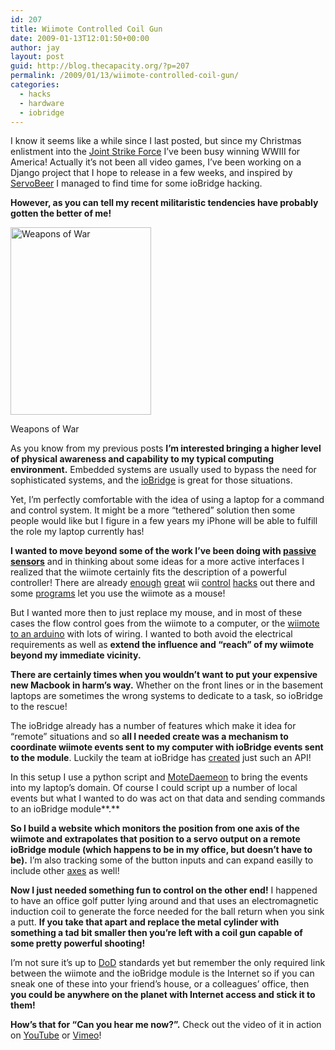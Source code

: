 ```yaml
---
id: 207
title: Wiimote Controlled Coil Gun
date: 2009-01-13T12:01:50+00:00
author: jay
layout: post
guid: http://blog.thecapacity.org/?p=207
permalink: /2009/01/13/wiimote-controlled-coil-gun/
categories:
  - hacks
  - hardware
  - iobridge
---
```

I know it seems like a while since I last posted, but since my Christmas enlistment into the [Joint Strike Force](http://en.wikipedia.org/wiki/Tom_Clancy%27s_EndWar) I’ve been busy winning WWIII for America! Actually it’s not been all video games, I’ve been working on a Django project that I hope to release in a few weeks, and inspired by [ServoBeer](http://www.polymythic.com/2008/12/serv-obeer/) I managed to find time for some ioBridge hacking.

**However, as you can tell my recent militaristic tendencies have probably gotten the better of me!**

<div id="attachment_212" style="width: 235px" class="wp-caption alignleft">
  <a href="http://blog.thecapacity.org/wp-content/uploads/2009/01/img_3096.jpg"><img class="size-medium wp-image-212" title="ioBridge Coil Gun" src="http://blog.thecapacity.org/wp-content/uploads/2009/01/img_3096-225x300.jpg" alt="Weapons of War" width="225" height="300" srcset="http://blog.thecapacity.org/wp-content/uploads/2009/01/img_3096-225x300.jpg 225w, http://blog.thecapacity.org/wp-content/uploads/2009/01/img_3096-768x1024.jpg 768w" sizes="(max-width: 225px) 100vw, 225px" /></a>
  
  <p class="wp-caption-text">
    Weapons of War
  </p>
</div>

As you know from my previous posts **I’m interested bringing a higher level of physical awareness and capability to my typical computing environment.** Embedded systems are usually used to bypass the need for sophisticated systems, and the [ioBridge](http://iobridge.com/) is great for those situations.

Yet, I’m perfectly comfortable with the idea of using a laptop for a command and control system. It might be a more “tethered” solution then some people would like but I figure in a few years my iPhone will be able to fulfill the role my laptop currently has!

**I wanted to move beyond some of the work I’ve been doing with [passive](http://blog.thecapacity.org/2008/12/17/open-heart-surgery/) [sensors](http://blog.thecapacity.org/2009/01/02/taking-and-keeping-your-temperature/)** and in thinking about some ideas for a more active interfaces I realized that the wiimote certainly fits the description of a powerful controller! There are already [enough](http://blog.makezine.com/archive/2008/11/hacking_the_wiimote_ir_ca.html?CMP=OTC-0D6B48984890) [great](http://www.cs.cmu.edu/~johnny/projects/wii/) wii [control](http://blog.makezine.com/archive/2009/01/labyrinth_game_controlled_by_an_ard.html?CMP=OTC-0D6B48984890) [hacks](http://google-latlong.blogspot.com/2009/01/flying-through-google-earth-at-macworld.html) out there and some [programs](http://sourceforge.net/projects/darwiin-remote/) let you use the wiimote as a mouse!

But I wanted more then to just replace my mouse, and in most of these cases the flow control goes from the wiimote to a computer, or the [wiimote to an arduino](http://www.instructables.com/id/How_to_Control_Your_Robot_Using_a_Wii_Nunchuck_an/) with lots of wiring. I wanted to both avoid the electrical requirements as well as **extend the influence and “reach” of my wiimote beyond my immediate vicinity.**

**There are certainly times when you wouldn’t want to put your expensive new Macbook in harm’s way.** Whether on the front lines or in the basement laptops are sometimes the wrong systems to dedicate to a task, so ioBridge to the rescue!

The ioBridge already has a number of features which make it idea for “remote” situations and so **all I needed create was a mechanism to coordinate wiimote events sent to my computer with ioBridge events sent to the module**. Luckily the team at ioBridge has [created](http://www.iobridge.net/forum/index.php/topic,81.0.html) just such an API!

In this setup I use a python script and [MoteDaemeon](http://screenfashion.org/releases/motedaemon/) to bring the events into my laptop’s domain. Of course I could script up a number of local events but what I wanted to do was act on that data and sending commands to an ioBridge module**.**

 **So I build a website which monitors the position from one axis of the wiimote and extrapolates that position to a servo output on a remote ioBridge module (which happens to be in my office, but doesn’t have to be).** I’m also tracking some of the button inputs and can expand easilly to include other [axes](http://www.answers.com/topic/axis) as well!

**Now I just needed something fun to control on the other end!** I happened to have an office golf putter lying around and that uses an electromagnetic induction coil to generate the force needed for the ball return when you sink a putt. **If you take that apart and replace the metal cylinder with something a tad bit smaller then you’re left with a coil gun capable of some pretty powerful shooting!**

I’m not sure it’s up to [DoD](http://www.defenselink.mil/) standards yet but remember the only required link between the wiimote and the ioBridge module is the Internet so if you can sneak one of these into your friend’s house, or a colleagues’ office, then **you could be anywhere on the planet with Internet access and stick it to them!** 

**How’s that for “Can you hear me now?”.** Check out the video of it in action on [YouTube](http://www.youtube.com/watch?v=aBKoaXtHyfs) or [Vimeo](http://www.vimeo.com/2815315)!
